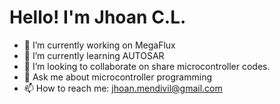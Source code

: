 # Hello! I'm Jhoan C.L.

- 🔭 I’m currently working on MegaFlux
- 🌱 I’m currently learning AUTOSAR
- 👯 I’m looking to collaborate on share microcontroller codes.
- 💬 Ask me about microcontroller programming
- 📫 How to reach me: jhoan.mendivil@gmail.com
